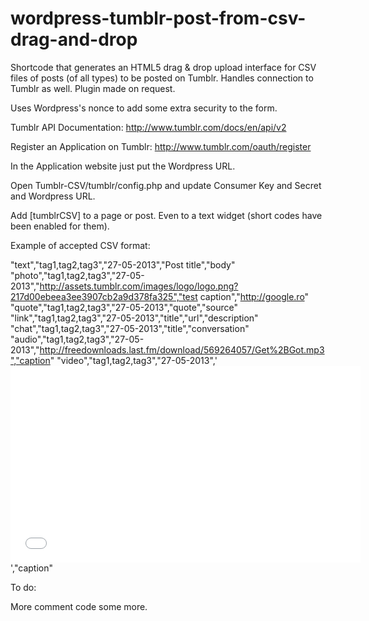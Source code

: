 wordpress-tumblr-post-from-csv-drag-and-drop
============================================

Shortcode that generates an HTML5 drag &amp; drop upload interface for CSV files of posts (of all types) to be posted on Tumblr. Handles connection to Tumblr as well. Plugin made on request.

Uses Wordpress's nonce to add some extra security to the form.

Tumblr API Documentation:
http://www.tumblr.com/docs/en/api/v2

Register an Application on Tumblr:
http://www.tumblr.com/oauth/register

In the Application website just put the Wordpress URL.

Open Tumblr-CSV/tumblr/config.php and update Consumer Key and Secret and Wordpress URL.

Add [tumblrCSV] to a page or post. Even to a text widget (short codes have been enabled for them).

Example of accepted CSV format:

"text","tag1,tag2,tag3","27-05-2013","Post title","body"
"photo","tag1,tag2,tag3","27-05-2013","http://assets.tumblr.com/images/logo/logo.png?217d00ebeea3ee3907cb2a9d378fa325","test caption","http://google.ro"
"quote","tag1,tag2,tag3","27-05-2013","quote","source"
"link","tag1,tag2,tag3","27-05-2013","title","url","description"
"chat","tag1,tag2,tag3","27-05-2013","title","conversation"
"audio","tag1,tag2,tag3","27-05-2013","http://freedownloads.last.fm/download/569264057/Get%2BGot.mp3","caption"
"video","tag1,tag2,tag3","27-05-2013",'<iframe width="560" height="315" src="//www.youtube.com/embed/b6dD-I7kJmM" frameborder="0" allowfullscreen></iframe>',"caption"


To do:

More comment code some more.